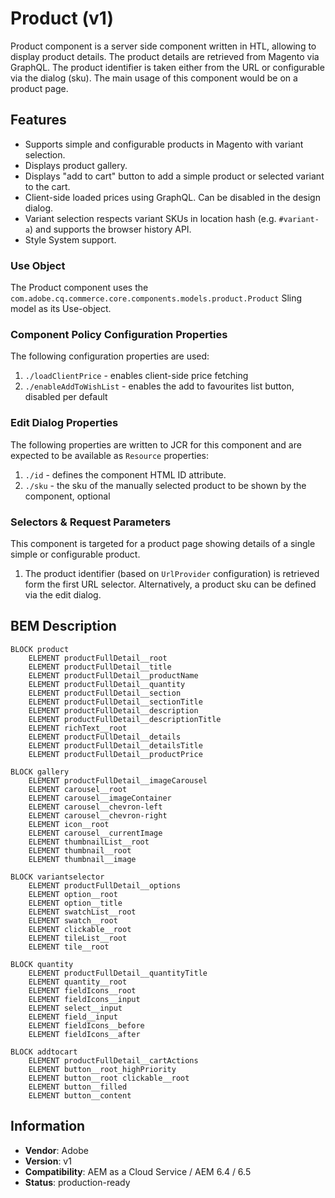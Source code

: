 <!--
Copyright 2019 Adobe Systems Incorporated

Licensed under the Apache License, Version 2.0 (the "License");
you may not use this file except in compliance with the License.
You may obtain a copy of the License at

    http://www.apache.org/licenses/LICENSE-2.0

Unless required by applicable law or agreed to in writing, software
distributed under the License is distributed on an "AS IS" BASIS,
WITHOUT WARRANTIES OR CONDITIONS OF ANY KIND, either express or implied.
See the License for the specific language governing permissions and
limitations under the License.
-->
Product (v1)
====
Product component is a server side component written in HTL, allowing to display product details. The product details are retrieved from Magento via GraphQL. The product identifier is taken either from the URL or configurable via the dialog (sku). The main usage of this component would be on a product page.

## Features

* Supports simple and configurable products in Magento with variant selection.
* Displays product gallery.
* Displays "add to cart" button to add a simple product or selected variant to the cart.
* Client-side loaded prices using GraphQL. Can be disabled in the design dialog.
* Variant selection respects variant SKUs in location hash (e.g. `#variant-a`) and supports the browser history API.
* Style System support.

### Use Object
The Product component uses the `com.adobe.cq.commerce.core.components.models.product.Product` Sling model as its Use-object.

### Component Policy Configuration Properties
The following configuration properties are used:

1. `./loadClientPrice` - enables client-side price fetching
2. `./enableAddToWishList` - enables the add to favourites list button, disabled per default

### Edit Dialog Properties

The following properties are written to JCR for this component and are expected to be available as `Resource` properties:

1. `./id` - defines the component HTML ID attribute.
2. `./sku` - the sku of the manually selected product to be shown by the component, optional 

### Selectors & Request Parameters
This component is targeted for a product page showing details of a single simple or configurable product.

1. The product identifier (based on `UrlProvider` configuration) is retrieved form the first URL selector. Alternatively, a product sku can be defined via the edit dialog.

## BEM Description
```
BLOCK product
    ELEMENT productFullDetail__root
    ELEMENT productFullDetail__title
    ELEMENT productFullDetail__productName
    ELEMENT productFullDetail__quantity
    ELEMENT productFullDetail__section
    ELEMENT productFullDetail__sectionTitle
    ELEMENT productFullDetail__description
    ELEMENT productFullDetail__descriptionTitle
    ELEMENT richText__root
    ELEMENT productFullDetail__details
    ELEMENT productFullDetail__detailsTitle
    ELEMENT productFullDetail__productPrice

BLOCK gallery
    ELEMENT productFullDetail__imageCarousel
    ELEMENT carousel__root
    ELEMENT carousel__imageContainer
    ELEMENT carousel__chevron-left
    ELEMENT carousel__chevron-right
    ELEMENT icon__root
    ELEMENT carousel__currentImage
    ELEMENT thumbnailList__root
    ELEMENT thumbnail__root
    ELEMENT thumbnail__image

BLOCK variantselector
    ELEMENT productFullDetail__options
    ELEMENT option__root
    ELEMENT option__title
    ELEMENT swatchList__root
    ELEMENT swatch__root
    ELEMENT clickable__root
    ELEMENT tileList__root
    ELEMENT tile__root

BLOCK quantity
    ELEMENT productFullDetail__quantityTitle
    ELEMENT quantity__root
    ELEMENT fieldIcons__root
    ELEMENT fieldIcons__input
    ELEMENT select__input
    ELEMENT field__input
    ELEMENT fieldIcons__before
    ELEMENT fieldIcons__after

BLOCK addtocart
    ELEMENT productFullDetail__cartActions
    ELEMENT button__root_highPriority
    ELEMENT button__root clickable__root
    ELEMENT button__filled
    ELEMENT button__content
```

## Information
* **Vendor**: Adobe
* **Version**: v1
* **Compatibility**: AEM as a Cloud Service / AEM 6.4 / 6.5
* **Status**: production-ready
